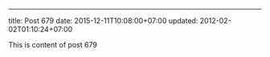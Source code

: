 ---
title: Post 679
date: 2015-12-11T10:08:00+07:00
updated: 2012-02-02T01:10:24+07:00

This is content of post 679